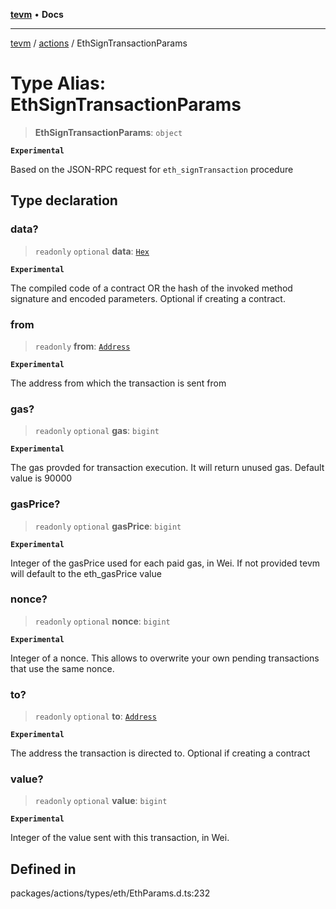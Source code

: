[**tevm**](../../README.md) • **Docs**

***

[tevm](../../modules.md) / [actions](../README.md) / EthSignTransactionParams

# Type Alias: EthSignTransactionParams

> **EthSignTransactionParams**: `object`

**`Experimental`**

Based on the JSON-RPC request for `eth_signTransaction` procedure

## Type declaration

### data?

> `readonly` `optional` **data**: [`Hex`](Hex.md)

**`Experimental`**

The compiled code of a contract OR the hash of the invoked method signature and encoded parameters.
Optional if creating a contract.

### from

> `readonly` **from**: [`Address`](Address.md)

**`Experimental`**

The address from which the transaction is sent from

### gas?

> `readonly` `optional` **gas**: `bigint`

**`Experimental`**

The gas provded for transaction execution. It will return unused gas.
Default value is 90000

### gasPrice?

> `readonly` `optional` **gasPrice**: `bigint`

**`Experimental`**

Integer of the gasPrice used for each paid gas, in Wei.
If not provided tevm will default to the eth_gasPrice value

### nonce?

> `readonly` `optional` **nonce**: `bigint`

**`Experimental`**

Integer of a nonce. This allows to overwrite your own pending transactions that use the same nonce.

### to?

> `readonly` `optional` **to**: [`Address`](Address.md)

**`Experimental`**

The address the transaction is directed to. Optional if
creating a contract

### value?

> `readonly` `optional` **value**: `bigint`

**`Experimental`**

Integer of the value sent with this transaction, in Wei.

## Defined in

packages/actions/types/eth/EthParams.d.ts:232
